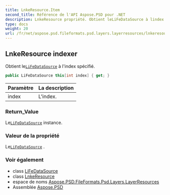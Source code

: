 ```yaml
---
title: LnkeResource.Item
second_title: Référence de l'API Aspose.PSD pour .NET
description: LnkeResource propriété. Obtient leLiFeDataSource à lindex spécifié.
type: docs
weight: 20
url: /fr/net/aspose.psd.fileformats.psd.layers.layerresources/lnkeresource/item/
---
```

## LnkeResource indexer

Obtient le[`LiFeDataSource`](../../lifedatasource/) à l'index spécifié.

```csharp
public LiFeDataSource this[int index] { get; }
```

| Paramètre | La description |
| --- | --- |
| index | L'index. |

### Return_Value

Le[`LiFeDataSource`](../../lifedatasource/) instance.

### Valeur de la propriété

Le[`LiFeDataSource`](../../lifedatasource/) .

### Voir également

* class [LiFeDataSource](../../lifedatasource/)
* class [LnkeResource](../)
* espace de noms [Aspose.PSD.FileFormats.Psd.Layers.LayerResources](../../lnkeresource/)
* Assemblée [Aspose.PSD](../../../)


